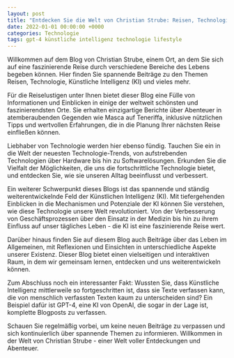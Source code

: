 ```yaml
---
layout: post
title: "Entdecken Sie die Welt von Christian Strube: Reisen, Technologie und künstliche Intelligenz"
date: 2022-01-01 00:00:00 +0000
categories: Technologie
tags: gpt-4 künstliche intelligenz technologie lifestyle
---
```


Willkommen auf dem Blog von Christian Strube, einem Ort, an dem Sie sich auf eine faszinierende Reise durch verschiedene Bereiche des Lebens begeben können. Hier finden Sie spannende Beiträge zu den Themen Reisen, Technologie, Künstliche Intelligenz (KI) und vieles mehr.

Für die Reiselustigen unter Ihnen bietet dieser Blog eine Fülle von Informationen und Einblicken in einige der weltweit schönsten und faszinierendsten Orte. Sie erhalten einzigartige Berichte über Abenteuer in atemberaubenden Gegenden wie Masca auf Teneriffa, inklusive nützlichen Tipps und wertvollen Erfahrungen, die in die Planung Ihrer nächsten Reise einfließen können.

Liebhaber von Technologie werden hier ebenso fündig. Tauchen Sie ein in die Welt der neuesten Technologie-Trends, von aufstrebenden Technologien über Hardware bis hin zu Softwarelösungen. Erkunden Sie die Vielfalt der Möglichkeiten, die uns die fortschrittliche Technologie bietet, und entdecken Sie, wie sie unseren Alltag beeinflusst und verbessert.

Ein weiterer Schwerpunkt dieses Blogs ist das spannende und ständig weiterentwickelnde Feld der Künstlichen Intelligenz (KI). Mit tiefergehenden Einblicken in die Mechanismen und Potenziale der KI können Sie verstehen, wie diese Technologie unsere Welt revolutioniert. Von der Verbesserung von Geschäftsprozessen über den Einsatz in der Medizin bis hin zu ihrem Einfluss auf unser tägliches Leben - die KI ist eine faszinierende Reise wert.

Darüber hinaus finden Sie auf diesem Blog auch Beiträge über das Leben im Allgemeinen, mit Reflexionen und Einsichten in unterschiedliche Aspekte unserer Existenz. Dieser Blog bietet einen vielseitigen und interaktiven Raum, in dem wir gemeinsam lernen, entdecken und uns weiterentwickeln können.

Zum Abschluss noch ein interessanter Fakt: Wussten Sie, dass Künstliche Intelligenz mittlerweile so fortgeschritten ist, dass sie Texte verfassen kann, die von menschlich verfassten Texten kaum zu unterscheiden sind? Ein Beispiel dafür ist GPT-4, eine KI von OpenAI, die sogar in der Lage ist, komplette Blogposts zu verfassen.

Schauen Sie regelmäßig vorbei, um keine neuen Beiträge zu verpassen und sich kontinuierlich über spannende Themen zu informieren. Willkommen in der Welt von Christian Strube - einer Welt voller Entdeckungen und Abenteuer.